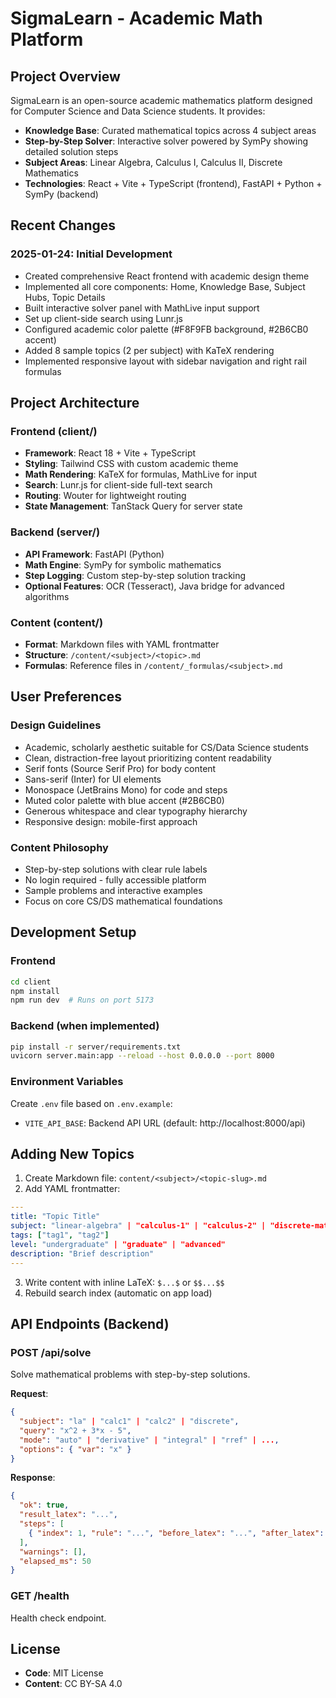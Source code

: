 # SigmaLearn - Academic Math Platform

## Project Overview

SigmaLearn is an open-source academic mathematics platform designed for Computer Science and Data Science students. It provides:

- **Knowledge Base**: Curated mathematical topics across 4 subject areas
- **Step-by-Step Solver**: Interactive solver powered by SymPy showing detailed solution steps
- **Subject Areas**: Linear Algebra, Calculus I, Calculus II, Discrete Mathematics
- **Technologies**: React + Vite + TypeScript (frontend), FastAPI + Python + SymPy (backend)

## Recent Changes

### 2025-01-24: Initial Development
- Created comprehensive React frontend with academic design theme
- Implemented all core components: Home, Knowledge Base, Subject Hubs, Topic Details
- Built interactive solver panel with MathLive input support
- Set up client-side search using Lunr.js
- Configured academic color palette (#F8F9FB background, #2B6CB0 accent)
- Added 8 sample topics (2 per subject) with KaTeX rendering
- Implemented responsive layout with sidebar navigation and right rail formulas

## Project Architecture

### Frontend (client/)
- **Framework**: React 18 + Vite + TypeScript
- **Styling**: Tailwind CSS with custom academic theme
- **Math Rendering**: KaTeX for formulas, MathLive for input
- **Search**: Lunr.js for client-side full-text search
- **Routing**: Wouter for lightweight routing
- **State Management**: TanStack Query for server state

### Backend (server/)
- **API Framework**: FastAPI (Python)
- **Math Engine**: SymPy for symbolic mathematics
- **Step Logging**: Custom step-by-step solution tracking
- **Optional Features**: OCR (Tesseract), Java bridge for advanced algorithms

### Content (content/)
- **Format**: Markdown files with YAML frontmatter
- **Structure**: `/content/<subject>/<topic>.md`
- **Formulas**: Reference files in `/content/_formulas/<subject>.md`

## User Preferences

### Design Guidelines
- Academic, scholarly aesthetic suitable for CS/Data Science students
- Clean, distraction-free layout prioritizing content readability
- Serif fonts (Source Serif Pro) for body content
- Sans-serif (Inter) for UI elements
- Monospace (JetBrains Mono) for code and steps
- Muted color palette with blue accent (#2B6CB0)
- Generous whitespace and clear typography hierarchy
- Responsive design: mobile-first approach

### Content Philosophy
- Step-by-step solutions with clear rule labels
- No login required - fully accessible platform
- Sample problems and interactive examples
- Focus on core CS/DS mathematical foundations

## Development Setup

### Frontend
```bash
cd client
npm install
npm run dev  # Runs on port 5173
```

### Backend (when implemented)
```bash
pip install -r server/requirements.txt
uvicorn server.main:app --reload --host 0.0.0.0 --port 8000
```

### Environment Variables
Create `.env` file based on `.env.example`:
- `VITE_API_BASE`: Backend API URL (default: http://localhost:8000/api)

## Adding New Topics

1. Create Markdown file: `content/<subject>/<topic-slug>.md`
2. Add YAML frontmatter:
```yaml
---
title: "Topic Title"
subject: "linear-algebra" | "calculus-1" | "calculus-2" | "discrete-math"
tags: ["tag1", "tag2"]
level: "undergraduate" | "graduate" | "advanced"
description: "Brief description"
---
```
3. Write content with inline LaTeX: `$...$` or `$$...$$`
4. Rebuild search index (automatic on app load)

## API Endpoints (Backend)

### POST /api/solve
Solve mathematical problems with step-by-step solutions.

**Request**:
```json
{
  "subject": "la" | "calc1" | "calc2" | "discrete",
  "query": "x^2 + 3*x - 5",
  "mode": "auto" | "derivative" | "integral" | "rref" | ...,
  "options": { "var": "x" }
}
```

**Response**:
```json
{
  "ok": true,
  "result_latex": "...",
  "steps": [
    { "index": 1, "rule": "...", "before_latex": "...", "after_latex": "..." }
  ],
  "warnings": [],
  "elapsed_ms": 50
}
```

### GET /health
Health check endpoint.

## License

- **Code**: MIT License
- **Content**: CC BY-SA 4.0
